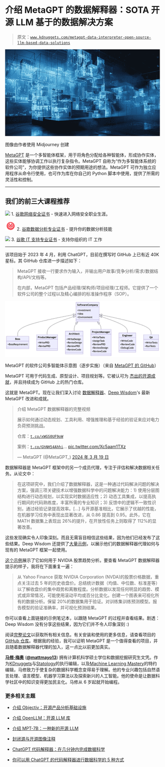 # 介绍 MetaGPT 的数据解释器：SOTA 开源 LLM 基于的数据解决方案

> 原文：[`www.kdnuggets.com/metagpt-data-interpreter-open-source-llm-based-data-solutions`](https://www.kdnuggets.com/metagpt-data-interpreter-open-source-llm-based-data-solutions)

![MetaGPT 的数据解释器：开源统计建模](img/b884eaf5109028b6181e8414c74affc6.png)

图像由作者使用 Midjourney 创建

[MetaGPT](https://github.com/geekan/MetaGPT) 是一个多智能体框架，用于将角色分配给各种智能体，形成协作实体，这些实体能够协调工作以执行复杂指令。MetaGPT 自称为“作为多智能体系统的软件公司”，为你提供这些协作实体的预期用途的想法。MetaGPT 可作为独立应用程序从命令行使用，也可作为库在你自己的 Python 脚本中使用，提供了所需的灵活性和控制。

* * *

## 我们的前三大课程推荐

![](img/0244c01ba9267c002ef39d4907e0b8fb.png) 1\. [谷歌网络安全证书](https://www.kdnuggets.com/google-cybersecurity) - 快速进入网络安全职业生涯。

![](img/e225c49c3c91745821c8c0368bf04711.png) 2\. [谷歌数据分析专业证书](https://www.kdnuggets.com/google-data-analytics) - 提升你的数据分析技能

![](img/0244c01ba9267c002ef39d4907e0b8fb.png) 3\. [谷歌 IT 支持专业证书](https://www.kdnuggets.com/google-itsupport) - 支持你组织的 IT 工作

* * *

该项目始于 2023 年 4 月，利用 ChatGPT，目前在撰写时 GitHub 上已有近 40K 星标。其 GitHub 仓库进一步描述如下：

> MetaGPT 接收一行要求作为输入，并输出用户故事/竞争分析/需求/数据结构/API/文档等。
> 
> 在内部，MetaGPT 包括产品经理/架构师/项目经理/工程师。它提供了一个软件公司的整个过程以及精心编排的标准操作程序（SOP）。

![MetaGPT 架构](img/ba6c132c70f72e05165594230f6e0f62.png)

MetaGPT 的软件公司多智能体示意图（逐步实施）（来自 [MetaGPT 的 GitHub](https://github.com/geekan/MetaGPT)）

MetaGPT 可用于代码生成、原型设计、项目规划等。它被认可为 [杰出的开源成就](https://www.benchcouncil.org/evaluation/opencs/annual.html)，并且持续成为 GitHub 上的热门仓库。

这就是 MetaGPT。现在让我们深入讨论 [数据解释器](https://arxiv.org/abs/2402.18679)、[Deep Wisdom](https://www.deepwisdom.ai/)'s 最新 MetaGPT 改进和成就。

> 介绍 MetaGPT 数据解释器的完整视频
> 
> 展示如何通过动态规划、工具利用、增强推理和基于经验的验证来应对电力负荷预测挑战。
> 
> 仓库：[`t.co/xWGS0UF9oW`](https://t.co/xWGS0UF9oW)
> 
> 案例：[`t.co/GhNH54Ahhi`](https://t.co/GhNH54Ahhi)… [pic.twitter.com/Xc5aam1TXz](https://t.co/Xc5aam1TXz)
> 
> — MetaGPT (@MetaGPT_) [2024 年 3 月 19 日](https://twitter.com/MetaGPT_/status/1770131837173870918?ref_src=twsrc%5Etfw)

数据解释器是 MetaGPT 框架中的另一个成员代理，专注于评估和解决数据相关任务。从论文中：

> 在这项研究中，我们介绍了数据解释器，这是一种通过代码解决问题的解决方案，强调三项关键技术以增强数据科学中的问题解决能力：1) 使用分层图结构进行动态规划，以实现实时数据适应性；2) 动态工具集成，以提高执行期间的代码熟练度，丰富所需的专业知识；3) 反馈中的逻辑不一致性识别，通过经验记录提高效率。[...] 与开源基准相比，它展示了优越的性能，在机器学习任务中表现出显著改进，从 0.86 提高到 0.95。此外，它在 MATH 数据集上表现出 26%的提升，在开放性任务上则取得了 112%的显著改善。

这些发现确实令人印象深刻。而且无需盲目相信这些结果，因为他们已经发布了这些结果。Deep Wisdom 还提供了[大量示例](https://docs.deepwisdom.ai/main/en/DataInterpreter/)，以展示他们的数据解释器代理如何与现有的 MetaGPT 框架一起使用。

[这个示例](https://docs.deepwisdom.ai/main/en/DataInterpreter/detail.html?id=NVIDIAStockTrendAnalysis)展示了它如何用于 NVIDIA 股票趋势分析。要查看 MetaGPT 数据解释器提示的样子，我将在下面重复一遍：

> 从 Yahoo Finance 获取 NVIDIA Corporation (NVDA)的股票价格数据，重点关注过去 5 年的历史收盘价。总结统计数据（均值、中位数、标准差等）以了解收盘价的集中趋势和离散程度。分析数据以发现任何明显的趋势、模式或异常情况，可能使用滚动平均或百分比变化。创建一个图表来可视化所有的数据分析。保留 20%的数据集用于验证。对训练集训练预测模型。报告模型的验证准确率，并可视化预测结果。

你可以查看上面链接的示例笔记本，以跟随 MetaGPT 的过程并查看结果。剧透：Deep Wisdom 没有分享这些结果，因为它们并不令人印象深刻 :)

阅读[完整论文](https://arxiv.org/abs/2402.18679)以获取所有相关信息。有关安装和使用的更多信息，请查看项目的[GitHub 仓库](https://github.com/geekan/MetaGPT)。根据我的经验，我可以证明 MetaGPT 是一个值得查看的项目，并且随着数据解释器代理的加入，这一点比以前更加真实。

[](https://www.linkedin.com/in/mattmayo13/)****[马修·梅奥](https://www.kdnuggets.com/wp-content/uploads/./profile-pic.jpg)**** ([**@mattmayo13**](https://twitter.com/mattmayo13)) 拥有计算机科学硕士学位和数据挖掘研究生文凭。作为[KDnuggets](https://www.kdnuggets.com/)与[Statology](https://www.statology.org/)的执行编辑，以及[Machine Learning Mastery](https://machinelearningmastery.com/)的特约编辑，马修致力于使复杂的数据科学概念变得易于理解。他的专业兴趣包括自然语言处理、语言模型、机器学习算法以及探索新兴的人工智能。他的使命是让数据科学社区中的知识变得更加民主化。马修从 6 岁起就开始编程。

### 更多相关主题

+   [介绍 Objectiv：开源产品分析基础设施](https://www.kdnuggets.com/2022/06/objectiv-introducing-objectiv-opensource-product-analytics-infrastructure.html)

+   [介绍 OpenLLM：开源 LLM 库](https://www.kdnuggets.com/2023/07/introducing-openllm-open-source-library-llms.html)

+   [介绍 MPT-7B：一种新的开源 LLM](https://www.kdnuggets.com/2023/05/introducing-mpt7b-new-opensource-llm.html)

+   [封闭源与开源图像注释](https://www.kdnuggets.com/closed-source-vs-open-source-image-annotation)

+   [ChatGPT 代码解释器：在几分钟内完成数据科学](https://www.kdnuggets.com/2023/07/chatgpt-code-interpreter-data-science-minutes.html)

+   [你可以用 ChatGPT 的代码解释器进行数据科学的 5 种方式](https://www.kdnuggets.com/2023/08/5-ways-chatgpt-code-interpreter-data-science.html)
